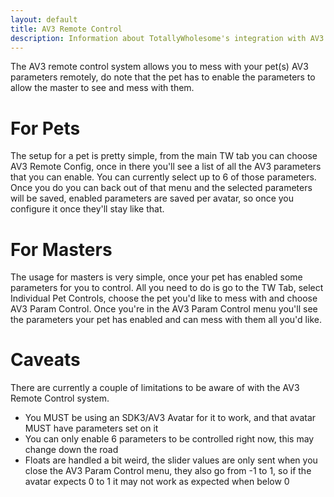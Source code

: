 ```yaml
---
layout: default
title: AV3 Remote Control
description: Information about TotallyWholesome's integration with AV3 parameters
---
```


The AV3 remote control system allows you to mess with your pet(s) AV3 parameters remotely, do note that the pet has to enable the parameters to allow the master to see and mess with them.

# For Pets
The setup for a pet is pretty simple, from the main TW tab you can choose AV3 Remote Config, once in there you'll see a list of all the AV3 parameters that you can enable. You can currently select up to 6 of those parameters. Once you do you can back out of that menu and the selected parameters will be saved, enabled parameters are saved per avatar, so once you configure it once they'll stay like that.

# For Masters
The usage for masters is very simple, once your pet has enabled some parameters for you to control. All you need to do is go to the TW Tab, select Individual Pet Controls, choose the pet you'd like to mess with and choose AV3 Param Control. Once you're in the AV3 Param Control menu you'll see the parameters your pet has enabled and can mess with them all you'd like.

# Caveats
There are currently a couple of limitations to be aware of with the AV3 Remote Control system.

* You MUST be using an SDK3/AV3 Avatar for it to work, and that avatar MUST have parameters set on it
* You can only enable 6 parameters to be controlled right now, this may change down the road
* Floats are handled a bit weird, the slider values are only sent when you close the AV3 Param Control menu, they also go from -1 to 1, so if the avatar expects 0 to 1 it may not work as expected when below 0